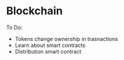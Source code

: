 # Blockchain

To Do:
- Tokens change ownership in trasnactions
- Learn about smart contracts
- Distribution smart contract